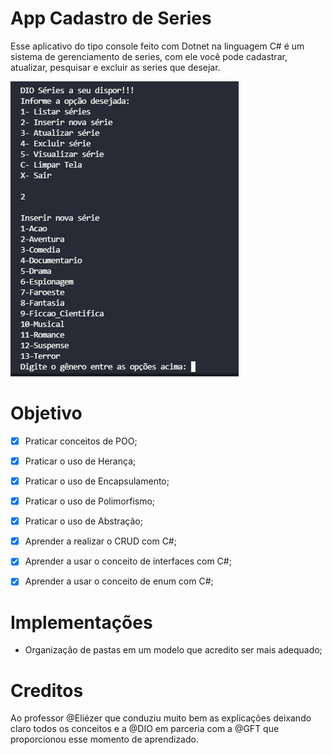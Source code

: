 # App Cadastro de Series

Esse aplicativo do tipo console feito com Dotnet na linguagem C# é um sistema de gerenciamento de series, com ele você pode cadastrar, atualizar, pesquisar e excluir as series que desejar.

![imagem do app](./src/Utils/img/imagemAPP.JPG)

# Objetivo

- [x] Praticar conceitos de POO;

- [x] Praticar o uso de Herança;

- [x] Praticar o uso de Encapsulamento;

- [x] Praticar o uso de Polimorfismo;

- [x] Praticar o uso de Abstração;

- [x] Aprender a realizar o CRUD com C#;

- [x] Aprender a usar o conceito de interfaces com C#;

- [x] Aprender a usar o conceito de enum com C#;

# Implementações

 - Organização de pastas em um modelo que acredito ser mais adequado;

# Creditos

Ao professor @Eliézer que conduziu muito bem as explicações deixando claro todos os conceitos e a @DIO em parceria com a @GFT que proporcionou esse momento de aprendizado.